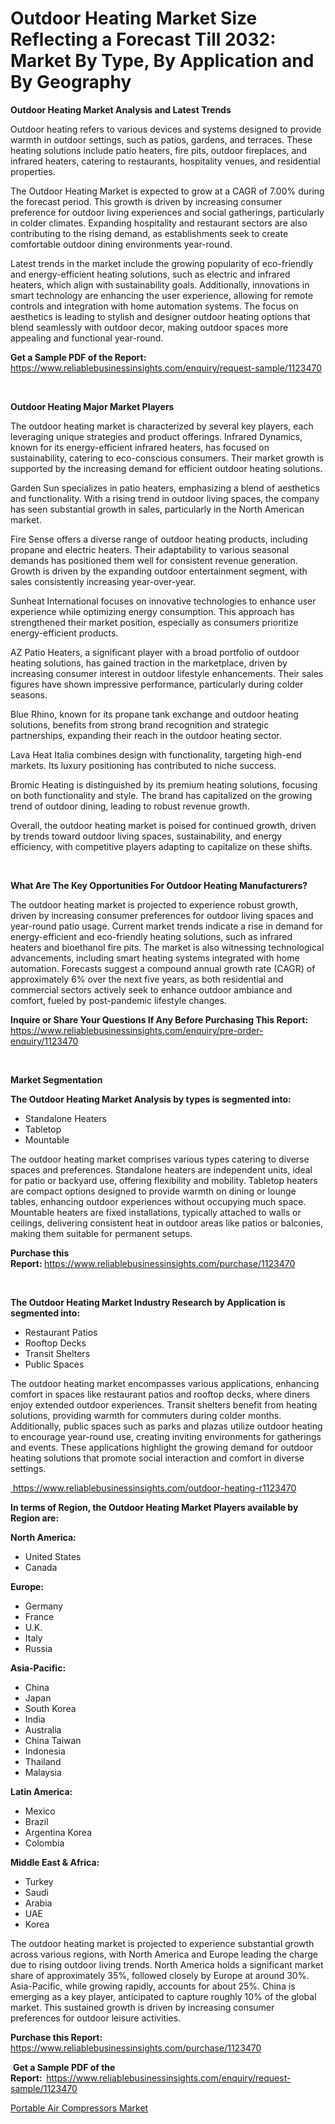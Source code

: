 <p><h1>Outdoor Heating Market Size Reflecting a Forecast Till 2032: Market By Type, By Application and By Geography</h1></p><p><strong>Outdoor Heating Market Analysis and Latest Trends</strong></p>
<p><p>Outdoor heating refers to various devices and systems designed to provide warmth in outdoor settings, such as patios, gardens, and terraces. These heating solutions include patio heaters, fire pits, outdoor fireplaces, and infrared heaters, catering to restaurants, hospitality venues, and residential properties.</p><p>The Outdoor Heating Market is expected to grow at a CAGR of 7.00% during the forecast period. This growth is driven by increasing consumer preference for outdoor living experiences and social gatherings, particularly in colder climates. Expanding hospitality and restaurant sectors are also contributing to the rising demand, as establishments seek to create comfortable outdoor dining environments year-round.</p><p>Latest trends in the market include the growing popularity of eco-friendly and energy-efficient heating solutions, such as electric and infrared heaters, which align with sustainability goals. Additionally, innovations in smart technology are enhancing the user experience, allowing for remote controls and integration with home automation systems. The focus on aesthetics is leading to stylish and designer outdoor heating options that blend seamlessly with outdoor decor, making outdoor spaces more appealing and functional year-round.</p></p>
<p><strong>Get a Sample PDF of the Report:&nbsp;</strong> <a href="https://www.reliablebusinessinsights.com/enquiry/request-sample/1123470?utm_campaign=2207&utm_medium=2&utm_source=Github&utm_content=ia&utm_term=16022025&utm_id=outdoor-heating">https://www.reliablebusinessinsights.com/enquiry/request-sample/1123470</a></p>
<p>&nbsp;</p>
<p><strong>Outdoor Heating Major Market Players</strong></p>
<p><p>The outdoor heating market is characterized by several key players, each leveraging unique strategies and product offerings. Infrared Dynamics, known for its energy-efficient infrared heaters, has focused on sustainability, catering to eco-conscious consumers. Their market growth is supported by the increasing demand for efficient outdoor heating solutions.</p><p>Garden Sun specializes in patio heaters, emphasizing a blend of aesthetics and functionality. With a rising trend in outdoor living spaces, the company has seen substantial growth in sales, particularly in the North American market.</p><p>Fire Sense offers a diverse range of outdoor heating products, including propane and electric heaters. Their adaptability to various seasonal demands has positioned them well for consistent revenue generation. Growth is driven by the expanding outdoor entertainment segment, with sales consistently increasing year-over-year.</p><p>Sunheat International focuses on innovative technologies to enhance user experience while optimizing energy consumption. This approach has strengthened their market position, especially as consumers prioritize energy-efficient products.</p><p>AZ Patio Heaters, a significant player with a broad portfolio of outdoor heating solutions, has gained traction in the marketplace, driven by increasing consumer interest in outdoor lifestyle enhancements. Their sales figures have shown impressive performance, particularly during colder seasons.</p><p>Blue Rhino, known for its propane tank exchange and outdoor heating solutions, benefits from strong brand recognition and strategic partnerships, expanding their reach in the outdoor heating sector.</p><p>Lava Heat Italia combines design with functionality, targeting high-end markets. Its luxury positioning has contributed to niche success.</p><p>Bromic Heating is distinguished by its premium heating solutions, focusing on both functionality and style. The brand has capitalized on the growing trend of outdoor dining, leading to robust revenue growth.</p><p>Overall, the outdoor heating market is poised for continued growth, driven by trends toward outdoor living spaces, sustainability, and energy efficiency, with competitive players adapting to capitalize on these shifts.</p></p>
<p>&nbsp;</p>
<p><strong>What Are The Key Opportunities For Outdoor Heating Manufacturers?</strong></p>
<p><p>The outdoor heating market is projected to experience robust growth, driven by increasing consumer preferences for outdoor living spaces and year-round patio usage. Current market trends indicate a rise in demand for energy-efficient and eco-friendly heating solutions, such as infrared heaters and bioethanol fire pits. The market is also witnessing technological advancements, including smart heating systems integrated with home automation. Forecasts suggest a compound annual growth rate (CAGR) of approximately 6% over the next five years, as both residential and commercial sectors actively seek to enhance outdoor ambiance and comfort, fueled by post-pandemic lifestyle changes.</p></p>
<p><strong>Inquire or Share Your Questions If Any Before Purchasing This Report:</strong> <a href="https://www.reliablebusinessinsights.com/enquiry/pre-order-enquiry/1123470?utm_campaign=2207&utm_medium=2&utm_source=Github&utm_content=ia&utm_term=16022025&utm_id=outdoor-heating">https://www.reliablebusinessinsights.com/enquiry/pre-order-enquiry/1123470</a></p>
<p>&nbsp;</p>
<p><strong>Market Segmentation</strong></p>
<p><strong>The Outdoor Heating Market Analysis by types is segmented into:</strong></p>
<p><ul><li>Standalone Heaters</li><li>Tabletop</li><li>Mountable</li></ul></p>
<p><p>The outdoor heating market comprises various types catering to diverse spaces and preferences. Standalone heaters are independent units, ideal for patio or backyard use, offering flexibility and mobility. Tabletop heaters are compact options designed to provide warmth on dining or lounge tables, enhancing outdoor experiences without occupying much space. Mountable heaters are fixed installations, typically attached to walls or ceilings, delivering consistent heat in outdoor areas like patios or balconies, making them suitable for permanent setups.</p></p>
<p><strong>Purchase this Report:&nbsp;</strong><a href="https://www.reliablebusinessinsights.com/purchase/1123470?utm_campaign=2207&utm_medium=2&utm_source=Github&utm_content=ia&utm_term=16022025&utm_id=outdoor-heating">https://www.reliablebusinessinsights.com/purchase/1123470</a></p>
<p>&nbsp;</p>
<p><strong>The Outdoor Heating Market Industry Research by Application is segmented into:</strong></p>
<p><ul><li>Restaurant Patios</li><li>Rooftop Decks</li><li>Transit Shelters</li><li>Public Spaces</li></ul></p>
<p><p>The outdoor heating market encompasses various applications, enhancing comfort in spaces like restaurant patios and rooftop decks, where diners enjoy extended outdoor experiences. Transit shelters benefit from heating solutions, providing warmth for commuters during colder months. Additionally, public spaces such as parks and plazas utilize outdoor heating to encourage year-round use, creating inviting environments for gatherings and events. These applications highlight the growing demand for outdoor heating solutions that promote social interaction and comfort in diverse settings.</p></p>
<p><a href="https://www.reliablebusinessinsights.com/outdoor-heating-r1123470?utm_campaign=2207&utm_medium=2&utm_source=Github&utm_content=ia&utm_term=16022025&utm_id=outdoor-heating">&nbsp;https://www.reliablebusinessinsights.com/outdoor-heating-r1123470</a></p>
<p><strong>In terms of Region, the Outdoor Heating Market Players available by Region are:</strong></p>
<p>
    <p> <strong> North America: </strong>
        <ul>
            <li>United States</li>
            <li>Canada</li>
        </ul>
        </p> 
    <p> <strong> Europe: </strong>
        <ul>
            <li>Germany</li>
            <li>France</li>
            <li>U.K.</li>
            <li>Italy</li>
            <li>Russia</li>
        </ul>
        </p> 
    <p> <strong> Asia-Pacific: </strong>
        <ul>
            <li>China</li>
            <li>Japan</li>
            <li>South Korea</li>
            <li>India</li>
            <li>Australia</li>
            <li>China Taiwan</li>
            <li>Indonesia</li>
            <li>Thailand</li>
            <li>Malaysia</li>
        </ul>
        </p> 
    <p> <strong> Latin America: </strong>
        <ul>
            <li>Mexico</li>
            <li>Brazil</li>
            <li>Argentina Korea</li>
            <li>Colombia</li>
        </ul>
        </p> 
    <p> <strong> Middle East & Africa: </strong>
        <ul>
            <li>Turkey</li>
            <li>Saudi</li>
            <li>Arabia</li>
            <li>UAE</li>
            <li>Korea</li>
        </ul>
    </p>
    </p>
<p><p>The outdoor heating market is projected to experience substantial growth across various regions, with North America and Europe leading the charge due to rising outdoor living trends. North America holds a significant market share of approximately 35%, followed closely by Europe at around 30%. Asia-Pacific, while growing rapidly, accounts for about 25%. China is emerging as a key player, anticipated to capture roughly 10% of the global market. This sustained growth is driven by increasing consumer preferences for outdoor leisure activities.</p></p>
<p><strong>Purchase this Report: </strong><a href="https://www.reliablebusinessinsights.com/purchase/1123470?utm_campaign=2207&utm_medium=2&utm_source=Github&utm_content=ia&utm_term=16022025&utm_id=outdoor-heating">https://www.reliablebusinessinsights.com/purchase/1123470</a></p>
<p>&nbsp;<strong>Get a Sample PDF of the Report:&nbsp;&nbsp;</strong><a href="https://www.reliablebusinessinsights.com/enquiry/request-sample/1123470?utm_campaign=2207&utm_medium=2&utm_source=Github&utm_content=ia&utm_term=16022025&utm_id=outdoor-heating">https://www.reliablebusinessinsights.com/enquiry/request-sample/1123470</a></p>
<p><strong></strong></p>
<p><p><a href="https://github.com/dmitriyvo6rog/Market-Research-Report-List-1/blob/main/portable-air-compressors-market.md?utm_campaign=2207&utm_medium=2&utm_source=Github&utm_content=ia&utm_term=16022025&utm_id=outdoor-heating">Portable Air Compressors Market</a></p></p>